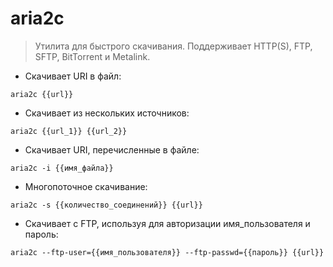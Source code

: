 # aria2c

> Утилита для быстрого скачивания.
> Поддерживает HTTP(S), FTP, SFTP, BitTorrent и Metalink.

- Скачивает URI в файл:

`aria2c {{url}}`

- Скачивает из нескольких источников:

`aria2c {{url_1}} {{url_2}}`

- Скачивает URI, перечисленные в файле:

`aria2c -i {{имя_файла}}`

- Многопоточное скачивание:

`aria2c -s {{количество_соединений}} {{url}}`

- Скачивает с FTP, используя для авторизации имя_пользователя и пароль:

`aria2c --ftp-user={{имя_пользователя}} --ftp-passwd={{пароль}} {{url}}`
